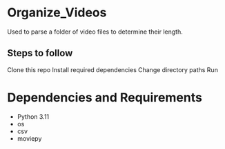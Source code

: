 # Organize_Videos
 Used to parse a folder of video files to determine their length.

## Steps to follow
Clone this repo
Install required dependencies
Change directory paths
Run

# Dependencies and Requirements
- Python 3.11
- os
- csv
- moviepy